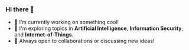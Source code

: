 ### Hi there 👋

- 🔭 I’m currently working on something cool!
- 🌱 I'm exploring topics in **Artificial Intelligence**, **Information Security**, and **Internet-of-Things**.
- 💬 Always open to collaborations or discussing new ideas!

<!---
doanhieung/doanhieung is a ✨ special ✨ repository because its `README.md` (this file) appears on your GitHub profile.
You can click the Preview link to take a look at your changes.
--->
